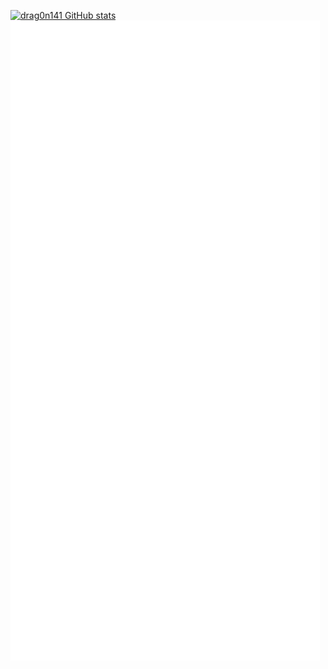 
[![drag0n141 GitHub stats](https://github-readme-stats.vercel.app/api?username=drag0n141&show_icons=true&theme=tokyonight&hide_border=true&disable_animations=true)](https://github.com/anuraghazra/github-readme-stats)
<br>
![drag0n141 metrics](./github-metrics.svg)
